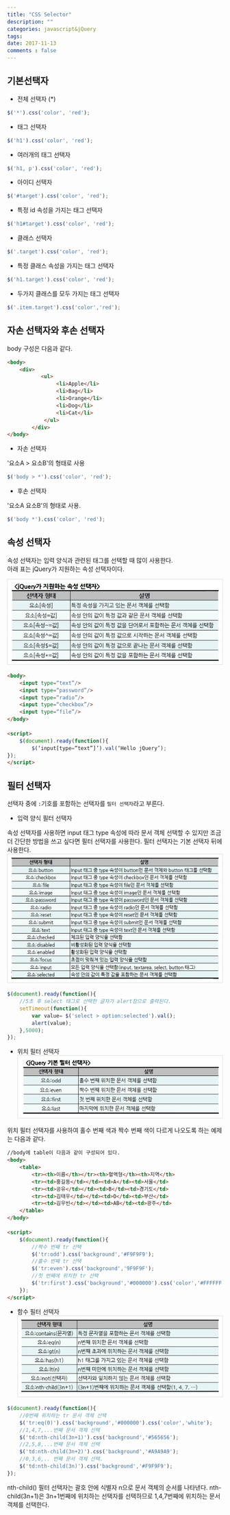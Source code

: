 ```yaml
---
title: "CSS Selector"
description: ""
categories: javascript&jQuery
tags: 
date: 2017-11-13
comments : false
---
```

## 기본선택자
* 전체 선택자 (*)
```javascript
$('*').css('color', 'red');
```
* 태그 선택자
```javascript
$('h1').css('color', 'red');
```
* 여러개의 태그 선택자
```javascript
$('h1, p').css('color', 'red');
```
* 아이디 선택자
```javascript
$('#target').css('color', 'red');
```
* 특정 id 속성을 가지는 태그 선택자
```javascript
$('h1#target').css('color', 'red');
``` 
* 클래스 선택자
```javascript
$('.target').css('color', 'red');
```
* 특정 클래스 속성을 가지는 태그 선택자
```javascript
$('h1.target').css('color', 'red');
```
* 두가지 클래스를 모두 가지는 태그 선택자
```javascript
$('.item.target').css('color','red');
```
## 자손 선택자와 후손 선택자
body 구성은 다음과 같다.
```html
<body>
    <div>
           <ul>
                <li>Apple</li>
                <li>Bag</li>
                <li>Orange</li>
                <li>Dog</li>
                <li>Cat</li>
            </ul>
        </div>
</body>
```

* 자손 선택자

\'요소A > 요소B'의 형태로 사용
```javascript
$('body > *').css('color', 'red');
```
* 후손 선택자

'요소A 요소B'의 형태로 사용.
```javascript
$('body *').css('color', 'red');
```
## 속성 선택자
속성 선택자는 입력 양식과 관련된 태그를 선택할 때 많이 사용한다.<br>
아래 표는 jQuery가 지원하는 속성 선택자이다.

![Smithsonian Image](/postImg/selector1.jpg)

```html
<body>
	<input type=“text”/>
	<input type=“password”/>
	<input type=“radio”/>
	<input type=“checkbox”/>
	<input type=“file”/>
</body>

<script>
	$(document).ready(function(){
		$(‘input[type=“text”]’).val(‘Hello jQuery’);
});
</script>
```
## 필터 선택자
선택자 중에 `:`기호를 포함하는 선택자를 `필터 선택자`라고 부른다.
* 입력 양식 필터 선택자

속성 선택자를 사용하면 input 태그 type 속성에 따라 문서 객체 선택할 수 있지만 조금 더 간단한 방법을 쓰고 싶다면 필터 선택자를 사용한다. 필터 선택자는 기본 선택자 뒤에 사용한다.
![Smithsonian Image](/postImg/selector2.jpg)

```javascript
$(document).ready(function(){
    //5초 후 select 태그로 선택한 글자가 alert창으로 출력된다.
    setTimeout(function(){
        var value= $('select > option:selected').val();
        alert(value);
    },5000);
});
```
* 위치 필터 선택자
![Smithsonian Image](/postImg/selector3.jpg)

위치 필터 선택자를 사용하여 홀수 번째 색과 짝수 번째 색이 다르게 나오도록 하는 예제는 다음과 같다.
```html
//body에 table이 다음과 같이 구성되어 있다.
<body>
    <table>
        <tr><th>이름</th></tr><th>혈액형</th><th>지역</th>
        <tr><td>홍길동</td></td><td>A</td><td>서울</td>
        <tr><td>공유</td></td><td>B</td><td>경기도</td>
        <tr><td>김태우</td></td><td>O</td><td>부산</td>
        <tr><td>김우빈</td></td><td>AB</td><td>광주</td>
    </table>
</body>

<script>
    $(document).ready(function(){
        //짝수 번째 tr 선택
        $('tr:odd').css('background','#F9F9F9');
        //홀수 번째 tr 선택
        $('tr:even').css('background','9F9F9F');
        //첫 번째에 위치한 tr 선택 
        $('tr:first').css('background','#000000').css('color','#FFFFFF');
    });
</script>
```
* 함수 필터 선택자
![Smithsonian Image](/postImg/selector4.jpg)
```javascript
$(document).ready(function(){
    //0번째 위치하는 tr 문서 객체 선택 
    $('tr:eq(0)').css('background','#000000').css('color','white');
    //1,4,7,...번째 문서 객체 선택
    $('td:nth-child(3n+1)').css('background','#565656');
    //2,5,8,...번째 문서 객체 선택
    $('td:nth-child(3n+2)').css('background','#A9A9A9');
    //0,3,6,.. 번째 문서 객체 선택.
    $('td:nth-child(3n)').css('background','#F9F9F9');
});
```
nth-child() 필터 선택자는 괄호 안에 식별자 n으로 문서 객체의 순서를 나타낸다. nth-child(3n+1)은 3n+1번째에 위치하는 선택자를 선택하므로 1,4,7번째에 위치하는 문서 객체를 선택한다.




